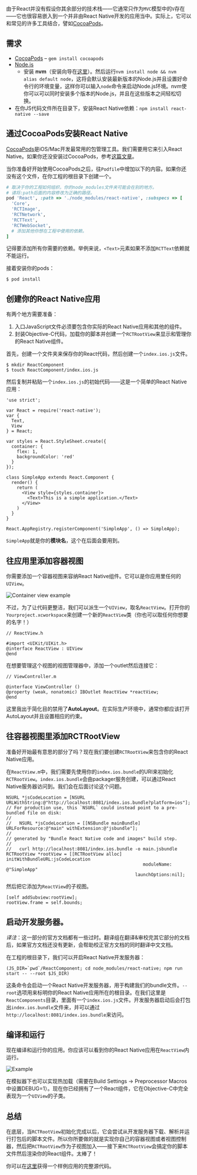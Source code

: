 由于React并没有假设你其余部分的技术栈——它通常只作为`MVC`模型中的`V`存在——它也很容易嵌入到一个并非由React Native开发的应用当中。实际上，它可以和常见的许多工具结合，譬如[CocoaPods](http://cocoapods.org/)。

## 需求

- [CocoaPods](http://cocoapods.org/) – `gem install cocoapods`
- [Node.js](http://nodejs.org)
    - 安装 **nvm**（安装向导在[这里](https://github.com/creationix/nvm#installation)）。然后运行`nvm install node && nvm alias default node`，这将会默认安装最新版本的Node.js并且设置好命令行的环境变量，这样你可以输入`node`命令来启动Node.js环境。nvm使你可以可以同时安装多个版本的Node.js，并且在这些版本之间轻松切换。
- 在你JS代码文件所在目录下，安装React Native依赖：`npm install react-native --save`

## 通过CocoaPods安装React Native

[CocoaPods](http://cocoapods.org/)是iOS/Mac开发最常用的包管理工具。我们需要用它来引入React Native。如果你还没安装过CocoaPods，参考[这篇文章](http://guides.cocoapods.org/using/getting-started.html)。

当你准备好开始使用CocoaPods之后，往`Podfile`中增加以下的内容。如果你还没有这个文件，在你工程的根目录下创建一个。

```ruby
# 取决于你的工程如何组织，你的node_modules文件夹可能会在别的地方。
# 请将:path后面的内容修改为正确的路径。
pod 'React', :path => './node_modules/react-native', :subspecs => [
  'Core',
  'RCTImage',
  'RCTNetwork',
  'RCTText',
  'RCTWebSocket',
  # 添加其他你想在工程中使用的依赖。
]
```

记得要添加所有你需要的依赖。举例来说，`<Text>`元素如果不添加`RCTText`依赖就不能运行。

接着安装你的pods：

```
$ pod install
```

## 创建你的React Native应用

有两个地方需要准备：

1. 入口JavaScript文件必须要包含你实际的React Native应用和其他的组件。
2. 封装Objective-C代码，加载你的脚本并创建一个`RCTRootView`来显示和管理你的React Native组件。

首先，创建一个文件夹来保存你的React代码，然后创建一个`index.ios.js`文件。

```
$ mkdir ReactComponent
$ touch ReactComponent/index.ios.js
```

然后复制并粘贴一个`index.ios.js`的初始代码——这是一个简单的React Native应用：

```
'use strict';

var React = require('react-native');
var {
  Text,
  View
} = React;

var styles = React.StyleSheet.create({
  container: {
    flex: 1,
    backgroundColor: 'red'
  }
});

class SimpleApp extends React.Component {
  render() {
    return (
      <View style={styles.container}>
        <Text>This is a simple application.</Text>
      </View>
    )
  }
}

React.AppRegistry.registerComponent('SimpleApp', () => SimpleApp);
```

`SimpleApp`就是你的**模块名**，这个在后面会要用到。

## 往应用里添加容器视图

你需要添加一个容器视图来容纳React Native组件。它可以是你应用里任何的`UIView`。

![Container view example](img/EmbeddedAppContainerViewExample.png)

不过，为了让代码更整洁，我们可以派生一个`UIView`，取名`ReactView`。打开你的`Yourproject.xcworkspace`来创建一个新的`ReactView`类（你也可以取任何你想要的名字！）

```
// ReactView.h

#import <UIKit/UIKit.h>
@interface ReactView : UIView
@end
```

在想要管理这个视图的视图管理器中，添加一个outlet然后连接它：

```
// ViewController.m

@interface ViewController ()
@property (weak, nonatomic) IBOutlet ReactView *reactView;
@end
```

这里我出于简化目的禁用了**AutoLayout**。在实际生产环境中，通常你都应该打开AutoLayout并且设置相应的约束。

## 往容器视图里添加RCTRootView

准备好开始最有意思的部分了吗？现在我们要创建`RCTRootView`来包含你的React Native应用。

在`ReactView.m`中，我们需要先使用你的`index.ios.bundle`的URI来初始化`RCTRootView`。`index.ios.bundle`会由packager服务创建，可以通过React Native服务器访问到。我们会在后面讨论这个问题。

```
NSURL *jsCodeLocation = [NSURL URLWithString:@"http://localhost:8081/index.ios.bundle?platform=ios"];
// For production use, this `NSURL` could instead point to a pre-bundled file on disk:
//
//   NSURL *jsCodeLocation = [[NSBundle mainBundle] URLForResource:@"main" withExtension:@"jsbundle"];
//
// generated by "Bundle React Native code and images" build step.
//
//   curl http://localhost:8081/index.ios.bundle -o main.jsbundle
RCTRootView *rootView = [[RCTRootView alloc] initWithBundleURL:jsCodeLocation
                                                    moduleName: @"SimpleApp"
                                                 launchOptions:nil];
```

然后把它添加为`ReactView`的子视图。

```
[self addSubview:rootView];
rootView.frame = self.bounds;
```

## 启动开发服务器。

_译注_：这一部分的官方文档都有一些过时。翻译组在翻译&审校完其它部分的文档后，如果官方文档还没有更新，会帮助校正官方文档的同时翻译中文文档。

在工程的根目录下，我们可以开启React Native开发服务器：

```
(JS_DIR=`pwd`/ReactComponent; cd node_modules/react-native; npm run start -- --root $JS_DIR)
```

这条命令会启动一个React Native开发服务器，用于构建我们的bundle文件。`--root`选项用来标明你的React Native应用所在的根目录。在我们这里是`ReactComponents`目录，里面有一个`index.ios.js`文件。开发服务器启动后会打包出`index.ios.bundle`文件来，并可以通过`http://localhost:8081/index.ios.bundle`来访问。

## 编译和运行

现在编译和运行你的应用。你应该可以看到你的React Native应用在`ReactView`内运行。

![Example](img/EmbeddedAppExample.png)

在模拟器下也可以实现热加载（需要在Build Settings -> Preprocessor Macros中设置DEBUG=1）。现在你已经拥有了一个React组件，它在Objective-C中完全表现为一个`UIView`的子类。

## 总结

在底层，当`RCTRootView`初始化完成以后，它会尝试从开发服务器下载、解析并运行打包后的脚本文件。所以你所要做的就是实现你自己的容器视图或者视图控制器，然后把`RCTRootView`作为子视图加入——接下来`RCTRootView`会搞定你的脚本文件然后渲染你的React组件。太棒了！

你可以在[这里](https://github.com/tjwudi/EmbededReactNativeExample)获得一个样例应用的完整源代码。

